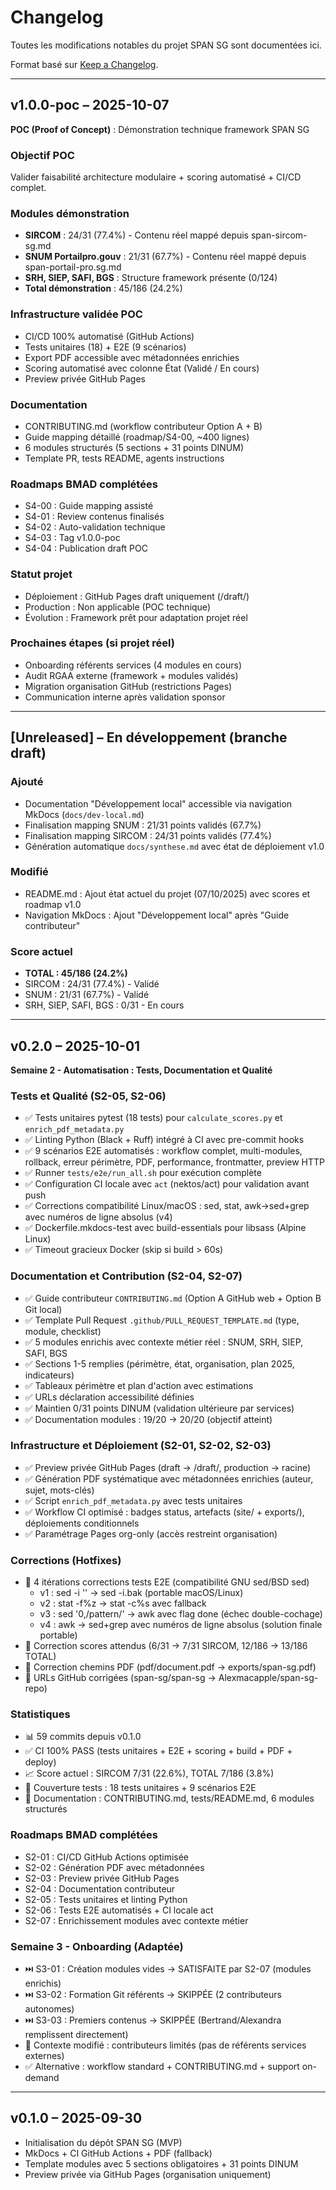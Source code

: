 # Changelog

Toutes les modifications notables du projet SPAN SG sont documentées ici.

Format basé sur [Keep a Changelog](https://keepachangelog.com/fr/1.0.0/).

---

## v1.0.0-poc – 2025-10-07

**POC (Proof of Concept)** : Démonstration technique framework SPAN SG

### Objectif POC
Valider faisabilité architecture modulaire + scoring automatisé + CI/CD complet.

### Modules démonstration
- **SIRCOM** : 24/31 (77.4%) - Contenu réel mappé depuis span-sircom-sg.md
- **SNUM Portailpro.gouv** : 21/31 (67.7%) - Contenu réel mappé depuis span-portail-pro.sg.md
- **SRH, SIEP, SAFI, BGS** : Structure framework présente (0/124)
- **Total démonstration** : 45/186 (24.2%)

### Infrastructure validée POC
- CI/CD 100% automatisé (GitHub Actions)
- Tests unitaires (18) + E2E (9 scénarios)
- Export PDF accessible avec métadonnées enrichies
- Scoring automatisé avec colonne État (Validé / En cours)
- Preview privée GitHub Pages

### Documentation
- CONTRIBUTING.md (workflow contributeur Option A + B)
- Guide mapping détaillé (roadmap/S4-00, ~400 lignes)
- 6 modules structurés (5 sections + 31 points DINUM)
- Template PR, tests README, agents instructions

### Roadmaps BMAD complétées
- S4-00 : Guide mapping assisté
- S4-01 : Review contenus finalisés
- S4-02 : Auto-validation technique
- S4-03 : Tag v1.0.0-poc
- S4-04 : Publication draft POC

### Statut projet
- Déploiement : GitHub Pages draft uniquement (/draft/)
- Production : Non applicable (POC technique)
- Évolution : Framework prêt pour adaptation projet réel

### Prochaines étapes (si projet réel)
- Onboarding référents services (4 modules en cours)
- Audit RGAA externe (framework + modules validés)
- Migration organisation GitHub (restrictions Pages)
- Communication interne après validation sponsor

---

## [Unreleased] – En développement (branche draft)

### Ajouté
- Documentation "Développement local" accessible via navigation MkDocs (`docs/dev-local.md`)
- Finalisation mapping SNUM : 21/31 points validés (67.7%)
- Finalisation mapping SIRCOM : 24/31 points validés (77.4%)
- Génération automatique `docs/synthese.md` avec état de déploiement v1.0

### Modifié
- README.md : Ajout état actuel du projet (07/10/2025) avec scores et roadmap v1.0
- Navigation MkDocs : Ajout "Développement local" après "Guide contributeur"

### Score actuel
- **TOTAL : 45/186 (24.2%)**
- SIRCOM : 24/31 (77.4%) - Validé
- SNUM : 21/31 (67.7%) - Validé
- SRH, SIEP, SAFI, BGS : 0/31 - En cours

---

## v0.2.0 – 2025-10-01

**Semaine 2 - Automatisation : Tests, Documentation et Qualité**

### Tests et Qualité (S2-05, S2-06)
- ✅ Tests unitaires pytest (18 tests) pour `calculate_scores.py` et `enrich_pdf_metadata.py`
- ✅ Linting Python (Black + Ruff) intégré à CI avec pre-commit hooks
- ✅ 9 scénarios E2E automatisés : workflow complet, multi-modules, rollback, erreur périmètre, PDF, performance, frontmatter, preview HTTP
- ✅ Runner `tests/e2e/run_all.sh` pour exécution complète
- ✅ Configuration CI locale avec `act` (nektos/act) pour validation avant push
- ✅ Corrections compatibilité Linux/macOS : sed, stat, awk→sed+grep avec numéros de ligne absolus (v4)
- ✅ Dockerfile.mkdocs-test avec build-essentials pour libsass (Alpine Linux)
- ✅ Timeout gracieux Docker (skip si build > 60s)

### Documentation et Contribution (S2-04, S2-07)
- ✅ Guide contributeur `CONTRIBUTING.md` (Option A GitHub web + Option B Git local)
- ✅ Template Pull Request `.github/PULL_REQUEST_TEMPLATE.md` (type, module, checklist)
- ✅ 5 modules enrichis avec contexte métier réel : SNUM, SRH, SIEP, SAFI, BGS
- ✅ Sections 1-5 remplies (périmètre, état, organisation, plan 2025, indicateurs)
- ✅ Tableaux périmètre et plan d'action avec estimations
- ✅ URLs déclaration accessibilité définies
- ✅ Maintien 0/31 points DINUM (validation ultérieure par services)
- ✅ Documentation modules : 19/20 → 20/20 (objectif atteint)

### Infrastructure et Déploiement (S2-01, S2-02, S2-03)
- ✅ Preview privée GitHub Pages (draft → /draft/, production → racine)
- ✅ Génération PDF systématique avec métadonnées enrichies (auteur, sujet, mots-clés)
- ✅ Script `enrich_pdf_metadata.py` avec tests unitaires
- ✅ Workflow CI optimisé : badges status, artefacts (site/ + exports/), déploiements conditionnels
- ✅ Paramétrage Pages org-only (accès restreint organisation)

### Corrections (Hotfixes)
- 🔧 4 itérations corrections tests E2E (compatibilité GNU sed/BSD sed)
  - v1 : sed -i '' → sed -i.bak (portable macOS/Linux)
  - v2 : stat -f%z → stat -c%s avec fallback
  - v3 : sed '0,/pattern/' → awk avec flag done (échec double-cochage)
  - v4 : awk → sed+grep avec numéros de ligne absolus (solution finale portable)
- 🔧 Correction scores attendus (6/31 → 7/31 SIRCOM, 12/186 → 13/186 TOTAL)
- 🔧 Correction chemins PDF (pdf/document.pdf → exports/span-sg.pdf)
- 🔧 URLs GitHub corrigées (span-sg/span-sg → Alexmacapple/span-sg-repo)

### Statistiques
- 📊 59 commits depuis v0.1.0
- ✅ CI 100% PASS (tests unitaires + E2E + scoring + build + PDF + deploy)
- 📈 Score actuel : SIRCOM 7/31 (22.6%), TOTAL 7/186 (3.8%)
- 🧪 Couverture tests : 18 tests unitaires + 9 scénarios E2E
- 📝 Documentation : CONTRIBUTING.md, tests/README.md, 6 modules structurés

### Roadmaps BMAD complétées
- S2-01 : CI/CD GitHub Actions optimisée
- S2-02 : Génération PDF avec métadonnées
- S2-03 : Preview privée GitHub Pages
- S2-04 : Documentation contributeur
- S2-05 : Tests unitaires et linting Python
- S2-06 : Tests E2E automatisés + CI locale act
- S2-07 : Enrichissement modules avec contexte métier

### Semaine 3 - Onboarding (Adaptée)
- ⏭️ S3-01 : Création modules vides → SATISFAITE par S2-07 (modules enrichis)
- ⏭️ S3-02 : Formation Git référents → SKIPPÉE (2 contributeurs autonomes)
- ⏭️ S3-03 : Premiers contenus → SKIPPÉE (Bertrand/Alexandra remplissent directement)
- 📝 Contexte modifié : contributeurs limités (pas de référents services externes)
- ✅ Alternative : workflow standard + CONTRIBUTING.md + support on-demand

---

## v0.1.0 – 2025-09-30
- Initialisation du dépôt SPAN SG (MVP)
- MkDocs + CI GitHub Actions + PDF (fallback)
- Template modules avec 5 sections obligatoires + 31 points DINUM
- Preview privée via GitHub Pages (organisation uniquement)

